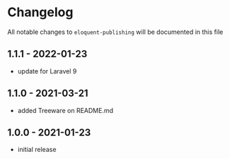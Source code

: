 # Changelog

All notable changes to `eloquent-publishing` will be documented in this file

## 1.1.1 - 2022-01-23

- update for Laravel 9

## 1.1.0 - 2021-03-21

- added Treeware on README.md

## 1.0.0 - 2021-01-23

- initial release
